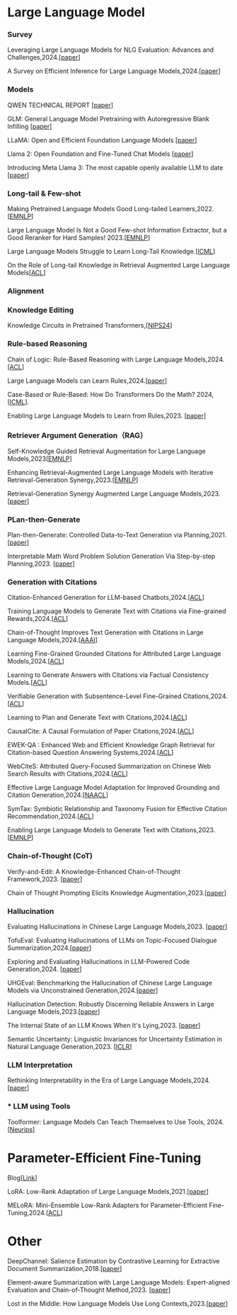 # Large Language Model

### Survey

Leveraging Large Language Models for NLG Evaluation:
Advances and Challenges,2024.[[paper](https://arxiv.org/abs/2401.07103)]

A Survey on Efficient Inference for Large
Language Models,2024.[[paper](https://arxiv.org/abs/2404.14294)]

### Models
QWEN TECHNICAL REPORT [[paper](https://arxiv.org/abs/2309.16609)]

GLM: General Language Model Pretraining with Autoregressive Blank Infilling [[paper](https://aclanthology.org/2022.acl-long.26.pdf)]

LLaMA: Open and Efficient Foundation Language Models [[paper](https://arxiv.org/abs/2302.13971)]

Llama 2: Open Foundation and Fine-Tuned Chat Models [[paper](https://arxiv.org/abs/2307.09288)]

Introducing Meta Llama 3: The most capable openly available LLM to date [[paper](https://ai.meta.com/blog/meta-llama-3/)]

### Long-tail & Few-shot

Making Pretrained Language Models Good Long-tailed Learners,2022.[[EMNLP](https://aclanthology.org/2022.emnlp-main.217.pdf)]

Large Language Model Is Not a Good Few-shot Information Extractor, but a Good Reranker for Hard Samples! 2023.[[EMNLP](https://aclanthology.org/2023.findings-emnlp.710.pdf)]

Large Language Models Struggle to Learn Long-Tail Knowledge.[[ICML](https://proceedings.mlr.press/v202/kandpal23a/kandpal23a.pdf)]

On the Role of Long-tail Knowledge in Retrieval Augmented Large Language Models[[ACL](https://aclanthology.org/2024.acl-short.12.pdf)]

### Alignment

### Knowledge Editing

Knowledge Circuits in Pretrained Transformers,[[NIPS24](https://arxiv.org/abs/2405.17969)]

### Rule-based Reasoning

Chain of Logic: Rule-Based Reasoning with Large Language Models,2024.[[ACL](https://aclanthology.org/2024.findings-acl.159.pdf)]

Large Language Models can Learn Rules,2024.[[paper](https://arxiv.org/abs/2310.07064)]

Case-Based or Rule-Based: How Do Transformers Do the Math? 2024,[[ICML](https://arxiv.org/abs/2402.17709)].

Enabling Large Language Models to Learn from Rules,2023. [[paper](https://arxiv.org/pdf/2311.08883v2)]

### Retriever Argument Generation（RAG）

Self-Knowledge Guided Retrieval Augmentation
for Large Language Models,2023[[EMNLP](https://aclanthology.org/2023.findings-emnlp.691/)]

Enhancing Retrieval-Augmented Large Language Models with Iterative Retrieval-Generation Synergy,2023.[[EMNLP](https://aclanthology.org/2023.findings-emnlp.620/)]

Retrieval-Generation Synergy Augmented Large Language Models,2023.[[paper](https://arxiv.org/abs/2310.05149)]

### PLan-then-Generate
Plan-then-Generate: Controlled Data-to-Text Generation via Planning,2021.[[paper](https://aclanthology.org/2021.findings-emnlp.76/)]

Interpretable Math Word Problem Solution Generation
Via Step-by-step Planning,2023. [[paper](https://aclanthology.org/2023.acl-long.379/)]

### Generation with Citations

Citation-Enhanced Generation for LLM-based Chatbots,2024.[[ACL](https://aclanthology.org/2024.acl-long.79)]

Training Language Models to Generate Text with Citations via Fine-grained Rewards,2024.[[ACL](https://arxiv.org/pdf/2402.04315)]

Chain-of-Thought Improves Text Generation with Citations in Large Language Models,2024.[[AAAI](https://ojs.aaai.org/index.php/AAAI/article/view/29794)]

Learning Fine-Grained Grounded Citations for Attributed Large Language Models,2024.[[ACL](https://aclanthology.org/2024.findings-acl.920)]

Learning to Generate Answers with Citations via Factual Consistency Models.[[ACL](https://doi.org/10.18653/v1/2024.acl-long.641)]

Verifiable Generation with Subsentence-Level Fine-Grained Citations,2024.[[ACL](https://doi.org/10.18653/v1/2024.findings-acl.920)]

Learning to Plan and Generate Text with Citations,2024.[[ACL](https://arxiv.org/abs/2404.03381)]

CausalCite: A Causal Formulation of Paper Citations,2024.[[ACL](https://doi.org/10.18653/v1/2024.findings-acl.497)]

EWEK-QA : Enhanced Web and Efficient Knowledge Graph Retrieval for Citation-based Question Answering Systems,2024.[[ACL](https://doi.org/10.18653/v1/2024.acl-long.764)]

WebCiteS: Attributed Query-Focused Summarization on Chinese Web Search Results with Citations,2024.[[ACL](https://doi.org/10.18653/v1/2024.acl-long.806)]

Effective Large Language Model Adaptation for Improved Grounding and Citation Generation,2024.[[NAACL](https://doi.org/10.18653/v1/2024.naacl-long.346)]

SymTax: Symbiotic Relationship and Taxonomy Fusion for Effective Citation Recommendation,2024.[[ACL](https://doi.org/10.18653/v1/2024.findings-acl.533)] 

Enabling Large Language Models to Generate Text with Citations,2023.[[EMNLP](https://aclanthology.org/2023.emnlp-main.398/)]



### Chain-of-Thought (CoT)

Verify-and-Edit: A Knowledge-Enhanced Chain-of-Thought Framework,2023. [[paper](https://aclanthology.org/2023.acl-long.320.pdf)]

Chain of Thought Prompting Elicits Knowledge Augmentation,2023.[[paper](https://aclanthology.org/2023.findings-acl.408.pdf)]

### Hallucination

Evaluating Hallucinations in Chinese Large Language Models,2023. [[paper](https://arxiv.org/abs/2310.03368)]

TofuEval: Evaluating Hallucinations of LLMs on Topic-Focused Dialogue Summarization,2024.[[paper](https://arxiv.org/abs/2402.13249)]

Exploring and Evaluating Hallucinations in LLM-Powered Code Generation,2024. [[paper](https://arxiv.org/abs/2404.00971)]

UHGEval: Benchmarking the Hallucination of
Chinese Large Language Models via Unconstrained Generation,2024.[[paper](https://arxiv.org/abs/2311.15296)]

Hallucination Detection: Robustly Discerning Reliable Answers in Large Language Models,2023.[[paper](https://dl.acm.org/doi/pdf/10.1145/3583780.3614905)]

The Internal State of an LLM Knows When It's Lying,2023. [[paper](https://arxiv.org/abs/2304.13734)]

Semantic Uncertainty: Linguistic Invariances for Uncertainty Estimation in Natural Language Generation,2023. [[ICLR](https://openreview.net/pdf?id=VD-AYtP0dve)]


### LLM Interpretation

Rethinking Interpretability in the Era of Large Language Models,2024.[[paper](https://arxiv.org/abs/2402.01761)]

### * LLM using Tools
Toolformer: Language Models Can Teach Themselves to Use Tools, 2024. [[Neurips](https://papers.nips.cc/paper_files/paper/2023/hash/d842425e4bf79ba039352da0f658a906-Abstract-Conference.html)]

# Parameter-Efficient Fine-Tuning

Blog[[Link](https://spaces.ac.cn/archives/9590)]

LoRA: Low-Rank Adaptation of Large Language Models,2021.[[paper](https://arxiv.org/abs/2106.09685)]

MELoRA: Mini-Ensemble Low-Rank Adapters for Parameter-Efficient Fine-Tuning,2024.[[ACL](https://aclanthology.org/2024.acl-long.168)]

# Other

DeepChannel: Salience Estimation by Contrastive Learning
for Extractive Document Summarization,2018.[[paper](https://arxiv.org/abs/1811.02394)]

Element-aware Summarization with Large Language Models:
Expert-aligned Evaluation and Chain-of-Thought Method,2023. [[paper](https://aclanthology.org/2023.acl-long.482.pdf)]

Lost in the Middle: How Language Models Use Long Contexts,2023.[[paper](https://arxiv.org/abs/2307.03172)]